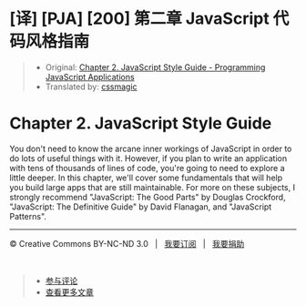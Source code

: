 # [译] [PJA] [200] 第二章 JavaScript 代码风格指南

> * Original: [Chapter 2. JavaScript Style Guide - Programming JavaScript Applications](http://chimera.labs.oreilly.com/books/1234000000262/ch02.html)
> * Translated by: [cssmagic](https://github.com/cssmagic)

# Chapter 2. JavaScript Style Guide

You don't need to know the arcane inner workings of JavaScript in order to do lots of useful things with it. However, if you plan to write an application with tens of thousands of lines of code, you're going to need to explore a little deeper. In this chapter, we'll cover some fundamentals that will help you build large apps that are still maintainable. For more on these subjects, I strongly recommend "JavaScript: The Good Parts" by Douglas Crockford, "JavaScript: The Definitive Guide" by David Flanagan, and "JavaScript Patterns".

***

&copy; Creative Commons BY-NC-ND 3.0 &nbsp; | &nbsp; [我要订阅](http://www.cssmagic.net/blog/subscribe) &nbsp; | &nbsp; [我要捐助](http://www.cssmagic.net/blog/donate)

&nbsp;
> * [参与评论](https://github.com/cssmagic/blog/issues/XXXXXXXXXX)
> * [查看更多文章](https://github.com/cssmagic/blog/issues?state=open)
